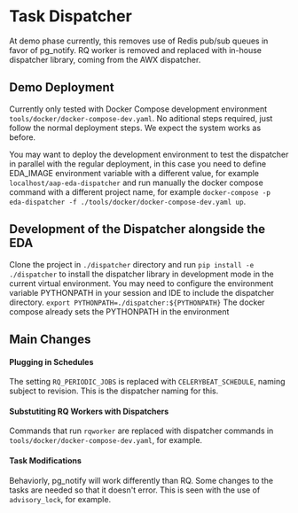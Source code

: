 # Task Dispatcher

At demo phase currently, this removes use of Redis pub/sub queues in favor of pg_notify.
RQ worker is removed and replaced with in-house dispatcher library,
coming from the AWX dispatcher.

## Demo Deployment

Currently only tested with Docker Compose development environment `tools/docker/docker-compose-dev.yaml`.
No aditional steps required, just follow the normal deployment steps. We expect the system works as before.

You may want to deploy the development environment to test the dispatcher in parallel with the regular deployment,
in this case you need to define EDA_IMAGE environment variable with a different value, for example `localhost/aap-eda-dispatcher`
and run manually the docker compose command with a different project name, for example `docker-compose -p eda-dispatcher -f ./tools/docker/docker-compose-dev.yaml up`.

## Development of the Dispatcher alongside the EDA

Clone the project in `./dispatcher` directory and run `pip install -e ./dispatcher` to install the dispatcher library in development mode in the current virtual environment.
You may need to configure the environment variable PYTHONPATH in your session and IDE to include the dispatcher directory.
`export PYTHONPATH=./dispatcher:${PYTHONPATH}`
The docker compose already sets the PYTHONPATH in the environment

## Main Changes

#### Plugging in Schedules

The setting `RQ_PERIODIC_JOBS` is replaced with `CELERYBEAT_SCHEDULE`,
naming subject to revision.
This is the dispatcher naming for this.

#### Substutiting RQ Workers with Dispatchers

Commands that run `rqworker` are replaced with dispatcher commands in `tools/docker/docker-compose-dev.yaml`, for example.

#### Task Modifications

Behaviorly, pg_notify will work differently than RQ.
Some changes to the tasks are needed so that it doesn't error.
This is seen with the use of `advisory_lock`, for example.
